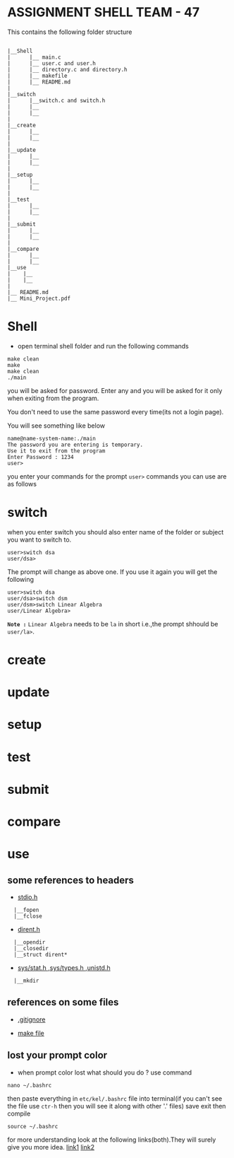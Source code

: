 # ASSIGNMENT SHELL TEAM - 47

This contains the following folder structure

```

|__Shell
|      |__ main.c
|      |__ user.c and user.h
|      |__ directory.c and directory.h
|      |__ makefile
|      |__ README.md
|
|__switch
|      |__switch.c and switch.h
|      |__
|      |__
|
|__create
|      |__
|      |__
|
|__update
|      |__
|      |__
|
|__setup
|      |__
|      |__
|
|__test
|      |__
|      |__
|
|__submit
|      |__
|      |__
|
|__compare
|      |__
|      |__
|__use
|    |__
|    |__
|
|__ README.md
|__ Mini_Project.pdf

```

# Shell
- open terminal shell folder and run the following commands
```
make clean
make 
make clean
./main
```
you will be asked for password. Enter any and you will be asked for it only when exiting from the program.

You don't need to use the same password  every time(its not a login page).

You will see something like below

```
name@name-system-name:./main
The password you are entering is temporary.
Use it to exit from the program
Enter Password : 1234
user>

```
you enter your commands for the prompt `user>`
commands you can use are as follows

# switch

when you enter switch you should also enter name of the folder or subject you want to switch to.

```
user>switch dsa
user/dsa>

```
The prompt will change as above one.
If you use it again you will get the following

```
user>switch dsa
user/dsa>switch dsm
user/dsm>switch Linear Algebra
user/Linear Algebra>

```
**`Note :`** `Linear Algebra` needs to be `la` in short i.e.,the prompt shhould be  `user/la>`.

# create 

# update

# setup

# test 

# submit

# compare

# use

## some references to headers


- [stdio.h](https://en.wikipedia.org/wiki/C_file_input/output) 
```
  |__fopen
  |__fclose
```
- [dirent.h](https://en.wikibooks.org/wiki/C_Programming/POSIX_Reference/dirent.h)

```
  |__opendir
  |__closedir
  |__struct dirent*
```
- [sys/stat.h ,sys/types.h ,unistd.h]()

```
  |__mkdir
```
## references on some files
- [.gitignore](https://www.pluralsight.com/guides/how-to-use-gitignore-file)

- [make file]()

## lost your prompt color
- when prompt color lost what should you do ?
use command
```
nano ~/.bashrc
```
then paste everything in `etc/kel/.bashrc` file into terminal(if you can't see the file use `ctr-h` then you will see it along with other '.' files)
save exit
then compile
```
source ~/.bashrc
```
for more understanding look at the following links(both).They will surely give you more idea.
[link1](https://askubuntu.com/questions/404424/how-do-i-restore-bashrc-to-its-default)
[link2](https://linuxhostsupport.com/blog/how-to-change-the-color-of-your-linux-prompt/)
